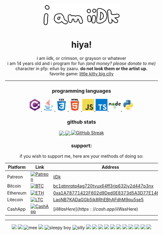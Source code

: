 <p align="center">
  <img src="https://github.com/iiDk-the-actual/iiDk-the-actual/blob/main/title2.png?raw=true" width="50%">
</p>

<h1 align="center">hiya!</h1>
<p align="center">i am iidk, or crimson, or grayson or whatever<br>i am 14 years old and i program for fun <i>(and money? please donate to me)</i><br>
character in pfp: eilun by zaaru. <b>do not look them or the artist up.</b><br>
favorite game: <a href="https://store.steampowered.com/app/1177980/Little_Kitty_Big_City/">little kitty big city</a><br></p>

---

<h3 align="center">programming languages</h3>  
<p align="center">  
  <a href="https://www.w3schools.com/cs/" target="_blank" rel="noreferrer">  
    <img src="https://raw.githubusercontent.com/devicons/devicon/master/icons/csharp/csharp-original.svg" alt="csharp" width="40" height="40"/>  
  </a>  
  <a href="https://www.java.com" target="_blank" rel="noreferrer">  
    <img src="https://raw.githubusercontent.com/devicons/devicon/master/icons/java/java-original.svg" alt="java" width="40" height="40"/>  
  </a>  
  <a href="https://www.w3schools.com/css/" target="_blank" rel="noreferrer">  
    <img src="https://raw.githubusercontent.com/devicons/devicon/master/icons/css3/css3-original-wordmark.svg" alt="css3" width="40" height="40"/>  
  </a>  
  <a href="https://www.w3.org/html/" target="_blank" rel="noreferrer">  
    <img src="https://raw.githubusercontent.com/devicons/devicon/master/icons/html5/html5-original-wordmark.svg" alt="html5" width="40" height="40"/>  
  </a>  
  <a href="https://developer.mozilla.org/en-US/docs/Web/JavaScript" target="_blank" rel="noreferrer">  
    <img src="https://raw.githubusercontent.com/devicons/devicon/master/icons/javascript/javascript-original.svg" alt="javascript" width="40" height="40"/>  
  </a>  
  <a href="https://www.typescriptlang.org/" target="_blank" rel="noreferrer">  
    <img src="https://raw.githubusercontent.com/devicons/devicon/master/icons/typescript/typescript-original.svg" alt="typescript" width="40" height="40"/>  
  </a>  
  <a href="https://nodejs.org" target="_blank" rel="noreferrer">  
    <img src="https://raw.githubusercontent.com/devicons/devicon/master/icons/nodejs/nodejs-original-wordmark.svg" alt="nodejs" width="40" height="40"/>  
  </a>  
  <a href="https://www.python.org" target="_blank" rel="noreferrer">  
    <img src="https://raw.githubusercontent.com/devicons/devicon/master/icons/python/python-original.svg" alt="python" width="40" height="40"/>  
  </a>  
</p>  

<h3 align="center">github stats</h3>
<p align="center">  
  <a href="https://github.com/anuraghazra/github-readme-stats">
    <img height=170 align="center" src="https://github-readme-stats.vercel.app/api/top-langs?username=iiDk-the-actual&layout=compact&langs_count=8" />
  </a>
  <a href="https://github.com/anuraghazra/github-readme-stats">
    <img height=180 align="center" src="https://github-readme-stats.vercel.app/api?username=iiDk-the-actual" />
  </a>
  <a href="https://git.io/streak-stats"><img src="https://github-readme-streak-stats.herokuapp.com?user=iiDk-the-actual" alt="GitHub Streak" /></a>
</p>

<h3 align="center">support:</h3>
<p align="center">  
  if you wish to support me, here are your methods of doing so:
  
  | Platform   | Link | Address |
  |------------|------|---------|
  | Patreon    | [![Patreon](https://img.shields.io/badge/Patreon-iiDk-orange?style=for-the-badge&logo=patreon)](https://www.patreon.com/iiDk) | [iiDk](https://www.patreon.com/iiDk) |
  | Bitcoin    | [![BTC](https://img.shields.io/badge/Bitcoin-Donate-yellow?style=for-the-badge&logo=bitcoin)](bitcoin:bc1qtmrqtq4ag720tvux64ff3rjp632jy2d447p3nx) | [bc1qtmrqtq4ag720tvux64ff3rjp632jy2d447p3nx](bitcoin:bc1qtmrqtq4ag720tvux64ff3rjp632jy2d447p3nx) |
  | Ethereum   | [![ETH](https://img.shields.io/badge/Ethereum-Donate-blue?style=for-the-badge&logo=ethereum)](ethereum:0xa1A78771422F602d9Ded0E8373d5A3D77E146877) | [0xa1A78771422F602d9Ded0E8373d5A3D77E146877](ethereum:0xa1A78771422F602d9Ded0E8373d5A3D77E146877) |
  | Litecoin   | [![LTC](https://img.shields.io/badge/Litecoin-Donate-lightgrey?style=for-the-badge&logo=litecoin)](litecoin:LaoNB7KADaGGb5ik8RhEBhAFdhM9pu5se5) | [LaoNB7KADaGGb5ik8RhEBhAFdhM9pu5se5](litecoin:LaoNB7KADaGGb5ik8RhEBhAFdhM9pu5se5) |
  | CashApp    | [![CashApp](https://img.shields.io/badge/CashApp-$iiWasHere-green?style=for-the-badge&logo=cashapp)](https://cash.app/$iiWasHere) | [$iiWasHere](https://cash.app/$iiWasHere) |
</p>

---

<p align="center">
  <img src="hyper.gif" height="100">
  <img src="fennec.gif" height="100">
  <img src="pat.gif" alt="mee" height="100">
  <img src="doggy.gif" height="100">
  <img src="sleepy.gif" alt="sleepy boy" height="100">
  <img src="silly.gif" alt="silly" height="100">
  <img src="dance.gif" height="100">
  <img src="eat.gif" height="100">
  <img src="hold.gif" height="100">
  <img src="milk.gif" height="100">
  <img src="otter.gif" height="100">
  <img src="airbiscuits.gif" height="100">
  <img src="uhh.gif" height="100">
  <img src="vro.gif" height="100">
  <img src="tonguecat.gif" height="100">
  <img src="dryer.gif" height="100">
  <img src="dink.gif" height="100">
</p>
